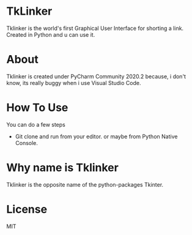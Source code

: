 # TkLinker
Tklinker is the world's first Graphical User Interface for shorting a link. Created in Python and u can use it. 

# About
Tklinker is created under PyCharm Community 2020.2 because, i don't know, its really buggy when i use Visual Studio Code. 

# How To Use
You can do a few steps

- Git clone and run from your editor. or maybe from Python Native Console. 

# Why name is Tklinker
Tklinker is the opposite name of the python-packages Tkinter.

# License
MIT
